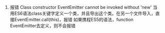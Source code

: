 1. 报错 Class constructor EventEmitter cannot be invoked without 'new'
        当用ES6语法class关键字定义一个类，并且导出这个类。在另一个文件导入，直接EventEmitter.call(this)，报错
        如果携程ES5的语法，function EventEmitter去定义，则不会报错
        